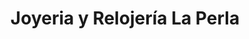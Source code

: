---
title: "Joyeria y Relojería La Perla"
url: /san-jose/joyeria-y-relojeria-la-perla/
shop: joyería
---